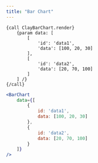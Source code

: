 ```yaml
---
title: "Bar Chart"
---
```


<article id="1">

<clay-chart component="BarChart"
	props='{"data": [{"id": "data1", "data": [100, 20, 30]}, {"id": "data2", "data": [20, 70, 100]}]}'></clay-chart>

```soy
{call ClayBarChart.render}
	{param data: [
		[
			'id': 'data1',
			'data': [100, 20, 30]
		],
		[
			'id': 'data2',
			'data': [20, 70, 100]
		]
	] /}
{/call}
```
```jsx
<BarChart
	data={[
		{
			id: 'data1',
			data: [100, 20, 30]
		},
		{
			id: 'data2',
			data: [20, 70, 100]
		}
	]}
/>
```

</article>

